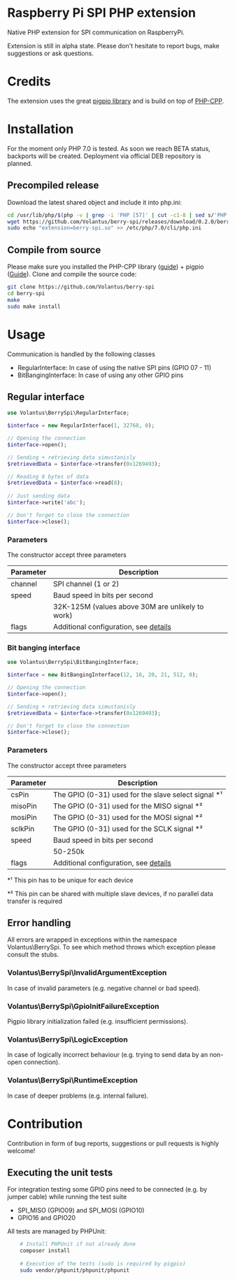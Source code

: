 # Raspberry Pi SPI PHP extension
Native PHP extension for SPI communication on RaspberryPi.

Extension is still in alpha state. Please don't hesitate to report bugs, make suggestions or ask questions.

# Credits
The extension uses the great [pigpio library](http://abyz.me.uk/rpi/pigpio/index.html) and is build on top of [PHP-CPP](http://www.php-cpp.com/).

# Installation
For the moment only PHP 7.0 is tested. As soon we reach BETA status, backports will be created.
Deployment via official DEB repository is planned.

## Precompiled release 
Download the latest shared object and include it into php.ini:
```bash
cd /usr/lib/php/$(php -v | grep -i 'PHP [57]' | cut -c1-8 | sed s/'PHP '//g | cut -c1-3)
wget https://github.com/Volantus/berry-spi/releases/download/0.2.0/berry-spi.so
sudo echo "extension=berry-spi.so" >> /etc/php/7.0/cli/php.ini
```
## Compile from source
Please make sure you installed the PHP-CPP library ([guide](http://www.php-cpp.com/documentation/install)) + pigpio ([Guide](http://abyz.me.uk/rpi/pigpio/download.html)).
Clone and compile the source code:
```bash
git clone https://github.com/Volantus/berry-spi
cd berry-spi
make
sudo make install
```


# Usage
Communication is handled by the following classes
* RegularInterface: In case of using the native SPI pins (GPIO 07 - 11)
* BitBangingInterface: In case of using any other GPIO pins

## Regular interface
```PHP
use Volantus\BerrySpi\RegularInterface;

$interface = new RegularInterface(1, 32768, 0);

// Opening the connection
$interface->open();

// Sending + retrieving data simustanisly
$retrievedData = $interface->transfer(0x1269493);

// Reading 8 bytes of data
$retrievedData = $interface->read(8);
    
// Just sending data
$interface->write('abc');

// Don't forget to close the connection
$interface->close();
```

### Parameters
The constructor accept three parameters

| Parameter     | Description                                                                             |
| ------------- |-----------------------------------------------------------------------------------------|
| channel       | SPI channel (1 or 2)                                                                    |
| speed         | Baud speed in bits per second                                                           |
|               | 32K-125M (values above 30M are unlikely to work)                                        |
| flags         | Additional configuration, see [details](http://abyz.me.uk/rpi/pigpio/cif.html#spiOpen)  |

### Bit banging interface
```PHP
use Volantus\BerrySpi\BitBangingInterface;

$interface = new BitBangingInterface(12, 16, 20, 21, 512, 0);

// Opening the connection
$interface->open();

// Sending + retrieving data simustanisly
$retrievedData = $interface->transfer(0x1269493);

// Don't forget to close the connection
$interface->close();
```

### Parameters
The constructor accept three parameters

| Parameter     | Description                                                                              |
| ------------- |------------------------------------------------------------------------------------------|
| csPin         | The GPIO (0-31) used for the slave select signal *¹                                      |
| misoPin       | The GPIO (0-31) used for the MISO signal *²                                              |
| mosiPin       | The GPIO (0-31) used for the MOSI signal *²                                              |
| sclkPin       | The GPIO (0-31) used for the SCLK signal *²                                              |
| speed         | Baud speed in bits per second                                                            |
|               | 50-250k                                                                                  |
| flags         | Additional configuration, see [details](http://abyz.me.uk/rpi/pigpio/cif.html#bbSpiOpen) |

*¹ This pin has to be unique for each device

*² This pin can be shared with multiple slave devices, if no parallel data transfer is required

## Error handling
All errors are wrapped in exceptions within the namespace Volantus\BerrySpi.
To see which method throws which exception please consult the stubs.

### Volantus\BerrySpi\InvalidArgumentException
In case of invalid parameters (e.g. negative channel or bad speed).

### Volantus\BerrySpi\GpioInitFailureException
Pigpio library initialization failed (e.g. insufficient permissions).

### Volantus\BerrySpi\LogicException
In case of logically incorrect behaviour (e.g. trying to send data by an non-open connection).

### Volantus\BerrySpi\RuntimeException
In case of deeper problems (e.g. internal failure).

  
# Contribution
Contribution in form of bug reports, suggestions or pull requests is highly welcome!
## Executing the unit tests
For integration testing some GPIO pins need to be connected (e.g. by jumper cable) while running the test suite
 * SPI_MISO (GPIO09) and SPI_MOSI (GPIO10)
 * GPIO16 and GPIO20  

All tests are managed by PHPUnit:
```Bash
    # Install PHPUnit if not already done
    composer install
    
    # Execution of the tests (sudo is required by pigpio)
    sudo vendor/phpunit/phpunit/phpunit 
```





